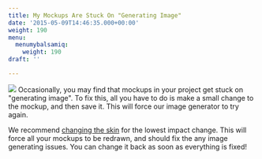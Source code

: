 ```yaml
---
title: My Mockups Are Stuck On "Generating Image"
date: '2015-05-09T14:46:35.000+00:00'
weight: 190
menu:
  menumybalsamiq:
    weight: 190
draft: ''

---
```


![](https://media.balsamiq.com/img/support/docs/myb/spinners.png)
Occasionally, you may find that mockups in your project get stuck on "generating image". To fix this, all you have to do is make a small change to the mockup, and then save it. This will force our image generator to try again.

We recommend [changing the skin](https://docs.balsamiq.com/mybalsamiq/skins/#switching-from-sketch-to-wireframe-skin) for the lowest impact change. This will force all your mockups to be redrawn, and should fix the any image generating issues. You can change it back as soon as everything is fixed!
